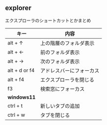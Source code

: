 ﻿## explorer
エクスプローラのショートカットとかまとめ

|キー|内容|
|--|--|
|alt + ↑|上の階層のフォルダ表示|
|alt + ←|前のフォルダ表示|
|alt + →|次のフォルダ表示|
|alt + d or f4|アドレスバーにフォーカス|
|alt + f4|エクスプローラを閉じる|
|f3|検索窓にフォーカス|
|**windows11**||
|ctrl + t|新しいタブの追加|
|ctrl + w|タブを閉じる|